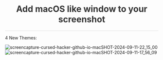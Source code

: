 <h1 style="
  font-family: -apple-system, BlinkMacSystemFont, 'Segoe UI', Roboto, 'Helvetica Neue', Arial, sans-serif; 
  font-size: 2em; 
  color: #333; 
  text-align: center;
  margin: 0;
  padding: 20px 0;
  border-bottom: 1px solid #ddd;
">
  Add macOS like window to your screenshot
</h1>




4 New Themes:

![screencapture-cursed-hacker-github-io-macSHOT-2024-09-11-22_15_00](https://github.com/user-attachments/assets/2da6387d-95cb-46c6-b822-70dce9baea19)
![screencapture-cursed-hacker-github-io-macSHOT-2024-09-11-17_56_09](https://github.com/user-attachments/assets/086d4d47-d749-4ed6-ba88-391fcd78528b)
